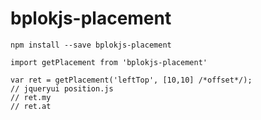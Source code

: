 # bplokjs-placement

`npm install --save bplokjs-placement`

```
import getPlacement from 'bplokjs-placement'

var ret = getPlacement('leftTop', [10,10] /*offset*/);
// jqueryui position.js
// ret.my
// ret.at


```